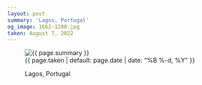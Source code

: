 ```yaml
---
layout: post
summary: 'Lagos, Portugal'
og_image: 1662-1280.jpg
taken: August 7, 2022
---
```


<figure class="post">
<img alt="{{ page.summary }}" sizes="(min-width: 700px) 50vw, calc(100vw - 2rem)" src="{{ site.assets_url }}/1662-640.jpg" srcset="{{ site.assets_url }}/1662-320.jpg 320w, {{ site.assets_url }}/1662-640.jpg 640w, {{ site.assets_url }}/1662-960.jpg 960w, {{ site.assets_url }}/1662-1280.jpg 1280w"/>
<figcaption>
<time>{{ page.taken | default: page.date | date: "%B %-d, %Y" }}</time>
<p>Lagos, Portugal</p>
</figcaption>
</figure>
